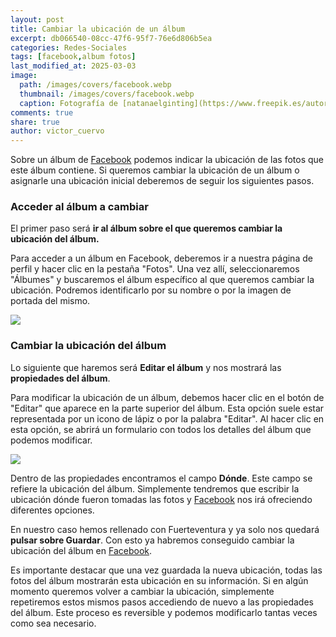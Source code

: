 ```yaml
---
layout: post
title: Cambiar la ubicación de un álbum
excerpt: db066540-08cc-47f6-95f7-76e6d806b5ea
categories: Redes-Sociales
tags: [facebook,album fotos]
last_modified_at: 2025-03-03
image:
  path: /images/covers/facebook.webp
  thumbnail: /images/covers/facebook.webp
  caption: Fotografía de [natanaelginting](https://www.freepik.es/autor/natanaelginting)
comments: true
share: true
author: victor_cuervo
---
```


Sobre un álbum de [Facebook](https://www.ayudaenlaweb.com/redes-sociales/que-es-facebook/) podemos indicar la ubicación de las fotos que este álbum contiene. Si queremos cambiar la ubicación de un álbum o asignarle una ubicación inicial deberemos de seguir los siguientes pasos.


### Acceder al álbum a cambiar


El primer paso será **ir al álbum sobre el que queremos cambiar la ubicación del álbum.**


Para acceder a un álbum en Facebook, deberemos ir a nuestra página de perfil y hacer clic en la pestaña "Fotos". Una vez allí, seleccionaremos "Álbumes" y buscaremos el álbum específico al que queremos cambiar la ubicación. Podremos identificarlo por su nombre o por la imagen de portada del mismo.


![](https://ayudaenlaweb.com/images/articulos/facebook/facebook-album-vista-clasica.webp)


### **Cambiar la ubicación del álbum**


Lo siguiente que haremos será **Editar el álbum** y nos mostrará las **propiedades del álbum**.


Para modificar la ubicación de un álbum, debemos hacer clic en el botón de "Editar" que aparece en la parte superior del álbum. Esta opción suele estar representada por un icono de lápiz o por la palabra "Editar". Al hacer clic en esta opción, se abrirá un formulario con todos los detalles del álbum que podemos modificar.


![](https://ayudaenlaweb.com/images/articulos/facebook/facebook-album-propiedades.webp)


Dentro de las propiedades encontramos el campo **Dónde**. Este campo se refiere la ubicación del álbum. Simplemente tendremos que escribir la ubicación dónde fueron tomadas las fotos y [Facebook](https://www.ayudaenlaweb.com/redes-sociales/que-es-facebook/) nos irá ofreciendo diferentes opciones.


En nuestro caso hemos rellenado con Fuerteventura y ya solo nos quedará **pulsar sobre Guardar**. Con esto ya habremos conseguido cambiar la ubicación del álbum en [Facebook](https://www.ayudaenlaweb.com/redes-sociales/que-es-facebook/).


Es importante destacar que una vez guardada la nueva ubicación, todas las fotos del álbum mostrarán esta ubicación en su información. Si en algún momento queremos volver a cambiar la ubicación, simplemente repetiremos estos mismos pasos accediendo de nuevo a las propiedades del álbum. Este proceso es reversible y podemos modificarlo tantas veces como sea necesario.

